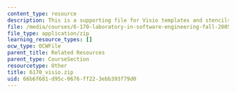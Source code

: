 ```yaml
---
content_type: resource
description: This is a supporting file for Visio templates and stencils.
file: /media/courses/6-170-laboratory-in-software-engineering-fall-2005/66b6f681d95c0676ff223ebb393f79d0_6170_visio.zip
file_type: application/zip
learning_resource_types: []
ocw_type: OCWFile
parent_title: Related Resources
parent_type: CourseSection
resourcetype: Other
title: 6170_visio.zip
uid: 66b6f681-d95c-0676-ff22-3ebb393f79d0
---
```

